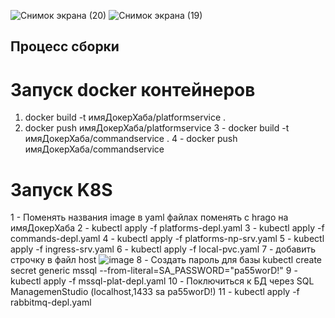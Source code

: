 ![Снимок экрана (20)](https://user-images.githubusercontent.com/87278338/181697753-aea360f4-a7b5-4202-a5fb-152ae67d4a17.png)
![Снимок экрана (19)](https://user-images.githubusercontent.com/87278338/181697771-f6794561-4207-48be-bfd9-80c99bf27679.png)

## Процесс сборки

# Запуск docker контейнеров
1. docker build -t имяДокерХаба/platformservice .
2. docker push имяДокерХаба/platformservice
3 - docker build -t имяДокерХаба/commandservice .
4 - docker push имяДокерХаба/commandservice

# Запуск K8S
1 - Поменять названия image в yaml файлах поменять с hrago на имяДокерХаба
2 - kubectl apply -f platforms-depl.yaml
3 - kubectl apply -f commands-depl.yaml
4 - kubectl apply -f platforms-np-srv.yaml
5 - kubectl apply -f ingress-srv.yaml
6 - kubectl apply -f local-pvc.yaml
7 - добавить строчку в файл host ![image](https://user-images.githubusercontent.com/87278338/181699618-c58ce878-214c-4cfb-a512-5b8e63bf699b.png)
8 - Создать пароль для базы kubectl create secret generic mssql --from-literal=SA_PASSWORD="pa55worD!"
9 - kubectl apply -f mssql-plat-depl.yaml
10 - Поключиться к БД через SQL ManagemenStudio (localhost,1433 sa pa55worD!)
11 - kubectl apply -f rabbitmq-depl.yaml
